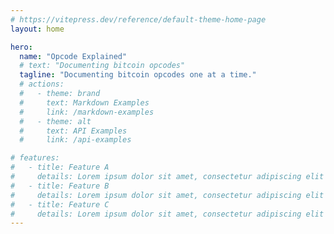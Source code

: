 ```yaml
---
# https://vitepress.dev/reference/default-theme-home-page
layout: home

hero:
  name: "Opcode Explained"
  # text: "Documenting bitcoin opcodes"
  tagline: "Documenting bitcoin opcodes one at a time."
  # actions:
  #   - theme: brand
  #     text: Markdown Examples
  #     link: /markdown-examples
  #   - theme: alt
  #     text: API Examples
  #     link: /api-examples

# features:
#   - title: Feature A
#     details: Lorem ipsum dolor sit amet, consectetur adipiscing elit
#   - title: Feature B
#     details: Lorem ipsum dolor sit amet, consectetur adipiscing elit
#   - title: Feature C
#     details: Lorem ipsum dolor sit amet, consectetur adipiscing elit
---
```


